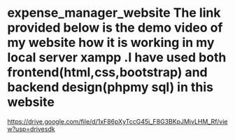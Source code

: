 # expense_manager_website The link provided below is the demo video of my website how it is working in my local server xampp .I have used both frontend(html,css,bootstrap) and backend design(phpmy sql) in this website
 
https://drive.google.com/file/d/1xF86pXyTccG45i_F8G3BKpJMjvLHM_Rf/view?usp=drivesdk
